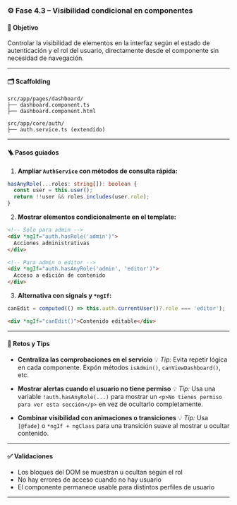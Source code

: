 ### ⚙️ Fase 4.3 – Visibilidad condicional en componentes

#### 🎯 Objetivo

Controlar la visibilidad de elementos en la interfaz según el estado de autenticación y el rol del usuario, directamente desde el componente sin necesidad de navegación.

---

#### 🗂️ Scaffolding

```
src/app/pages/dashboard/
├── dashboard.component.ts
├── dashboard.component.html

src/app/core/auth/
├── auth.service.ts (extendido)
```

---

#### 🪜 Pasos guiados

1. **Ampliar `AuthService` con métodos de consulta rápida:**

```ts
hasAnyRole(...roles: string[]): boolean {
  const user = this.user();
  return !!user && roles.includes(user.role);
}
```

2. **Mostrar elementos condicionalmente en el template:**

```html
<!-- Solo para admin -->
<div *ngIf="auth.hasRole('admin')">
  Acciones administrativas
</div>

<!-- Para admin o editor -->
<div *ngIf="auth.hasAnyRole('admin', 'editor')">
  Acceso a edición de contenido
</div>
```

3. **Alternativa con signals y `*ngIf`:**

```ts
canEdit = computed(() => this.auth.currentUser()?.role === 'editor');
```

```html
<div *ngIf="canEdit()">Contenido editable</div>
```

---

#### 🎯 Retos y Tips

* **Centraliza las comprobaciones en el servicio**
  💡 *Tip:* Evita repetir lógica en cada componente. Expón métodos `isAdmin()`, `canViewDashboard()`, etc.

* **Mostrar alertas cuando el usuario no tiene permiso**
  💡 *Tip:* Usa una variable `!auth.hasAnyRole(...)` para mostrar un `<p>No tienes permiso para ver esta sección</p>` en vez de ocultarlo completamente.

* **Combinar visibilidad con animaciones o transiciones**
  💡 *Tip:* Usa `[@fade]` o `*ngIf + ngClass` para una transición suave al mostrar u ocultar contenido.

---

#### ✅ Validaciones

* Los bloques del DOM se muestran u ocultan según el rol
* No hay errores de acceso cuando no hay usuario
* El componente permanece usable para distintos perfiles de usuario

---
